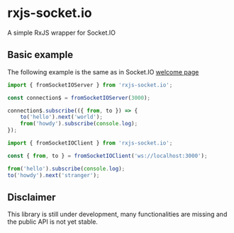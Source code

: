 # rxjs-socket.io

A simple RxJS wrapper for Socket.IO

## Basic example

The following example is the same as in Socket.IO [welcome page](https://socket.io/)

```typescript
import { fromSocketIOServer } from 'rxjs-socket.io';

const connection$ = fromSocketIOServer(3000);

connection$.subscribe(({ from, to }) => {
    to('hello').next('world');
    from('howdy').subscribe(console.log);
});
```

```typescript
import { fromSocketIOClient } from 'rxjs-socket.io';

const { from, to } = fromSocketIOClient('ws://localhost:3000');

from('hello').subscribe(console.log);
to('howdy').next('stranger');
```

## Disclaimer

This library is still under development, many functionalities are missing and the public API is not yet stable.
